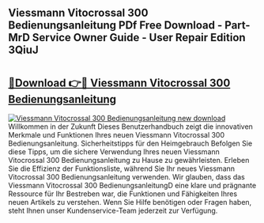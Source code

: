 ## Viessmann Vitocrossal 300 Bedienungsanleitung PDf Free Download - Part-MrD Service Owner Guide - User Repair Edition 3QiuJ

# <h2><a href="http://df5v47.blite.top/?on=Viessmann+Vitocrossal+300+Bedienungsanleitung">🔗Download 👉🔴 Viessmann Vitocrossal 300 Bedienungsanleitung</a></h2>

[![Viessmann Vitocrossal 300 Bedienungsanleitung new download](https://i.imgur.com/lujVjoI.png)](http://df5v47.blite.top/?on=Viessmann+Vitocrossal+300+Bedienungsanleitung)
Willkommen in der Zukunft Dieses Benutzerhandbuch zeigt die innovativen Merkmale und Funktionen Ihres neuen Viessmann Vitocrossal 300 Bedienungsanleitung. Sicherheitstipps für den Heimgebrauch Befolgen Sie diese Tipps, um die sichere Verwendung Ihres neuen Viessmann Vitocrossal 300 Bedienungsanleitung zu Hause zu gewährleisten. Erleben Sie die Effizienz der Funktionsliste, während Sie Ihr neues Viessmann Vitocrossal 300 Bedienungsanleitung verwenden. Wir glauben, dass das Viessmann Vitocrossal 300 BedienungsanleitungD eine klare und prägnante Ressource für Ihr Bestreben war, die Funktionen und Fähigkeiten Ihres neuen Artikels zu verstehen. Wenn Sie Hilfe benötigen oder Fragen haben, steht Ihnen unser Kundenservice-Team jederzeit zur Verfügung.
